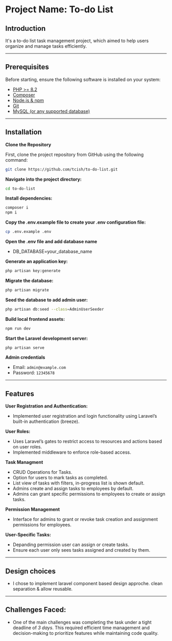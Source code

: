 # Project Name: To-do List

## Introduction

It's a to-do list task management project, which aimed to help users organize and manage tasks efficiently.

---

## Prerequisites

Before starting, ensure the following software is installed on your system:

- [PHP >= 8.2](https://www.php.net/downloads)
- [Composer](https://getcomposer.org/download/)
- [Node.js & npm](https://nodejs.org/en/)
- [Git](https://git-scm.com/)
- [MySQL (or any supported database)](https://www.mysql.com/downloads/)

---

## Installation

**Clone the Repository**

First, clone the project repository from GitHub using the following command:

```bash
git clone https://github.com/tcish/to-do-list.git
```

**Navigate into the project directory:**
```bash
cd to-do-list
```

**Install dependencies:**
```bash
composer i
npm i
```

**Copy the .env.example file to create your .env configuration file:**
```bash
cp .env.example .env
```

**Open the .env file and add database name**
- DB_DATABASE=your_database_name

**Generate an application key:**
```bash
php artisan key:generate
```

**Migrate the database:**
```bash
php artisan migrate
```

**Seed the database to add admin user:**
```bash
php artisan db:seed --class=AdminUserSeeder
```

**Build local frontend assets:**
```bash
npm run dev
```

**Start the Laravel development server:**
```bash
php artisan serve
```

**Admin credentials**
- Email: `admin@example.com`
- Password: `12345678`
---

## Features

**User Registration and Authentication:**
- Implemented user registration and login functionality using Laravel’s built-in authentication (breeze).

**User Roles:**
- Uses Laravel’s gates to restrict access to resources and actions based on user roles.
- Implemented middleware to enforce role-based access.

**Task Managment**
- CRUD Operations for Tasks.
- Option for users to mark tasks as completed.
- List view of tasks with filters, in-progress list is shown default.
- Admins create and assign tasks to employees by default.
- Admins can grant specific permissions to employees to create or assign tasks.

**Permission Management**
- Interface for admins to grant or revoke task creation and assignment permissions for employees.

**User-Specific Tasks:**
- Depanding permission user can assign or create tasks.
- Ensure each user only sees tasks assigned and created by them.
---

## Design choices
- I chose to implement laravel component based design approche. clean separation & allow reusable.
---

## Challenges Faced:
- One of the main challenges was completing the task under a tight deadline of *3 days*. This required efficient time management and decision-making to prioritize features while maintaining code quality.